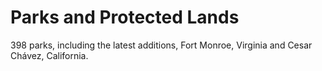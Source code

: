 # Parks and Protected Lands

398 parks, including the latest additions, Fort Monroe, Virginia and Cesar Chávez, California.

